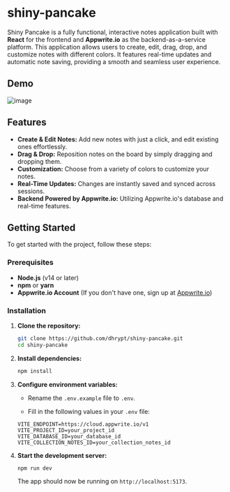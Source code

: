 # shiny-pancake

Shiny Pancake is a fully functional, interactive notes application built with **React** for the frontend and **Appwrite.io** as the backend-as-a-service platform. This application allows users to create, edit, drag, drop, and customize notes with different colors. It features real-time updates and automatic note saving, providing a smooth and seamless user experience.

## Demo

![image](https://github.com/user-attachments/assets/2296285d-eda5-4802-ba38-bd52e761a752)

## Features

- **Create & Edit Notes:** Add new notes with just a click, and edit existing ones effortlessly.
- **Drag & Drop:** Reposition notes on the board by simply dragging and dropping them.
- **Customization:** Choose from a variety of colors to customize your notes.
- **Real-Time Updates:** Changes are instantly saved and synced across sessions.
- **Backend Powered by Appwrite.io:** Utilizing Appwrite.io's database and real-time features.

## Getting Started

To get started with the project, follow these steps:

### Prerequisites

- **Node.js** (v14 or later)
- **npm** or **yarn**
- **Appwrite.io Account** (If you don't have one, sign up at [Appwrite.io](https://appwrite.io))

### Installation

1. **Clone the repository:**

    ```bash
    git clone https://github.com/dhrypt/shiny-pancake.git
    cd shiny-pancake
    ```

2. **Install dependencies:**

    ```bash
    npm install
    ```

3. **Configure environment variables:**

    - Rename the `.env.example` file to `.env`.

    - Fill in the following values in your `.env` file:

    ```env
    VITE_ENDPOINT=https://cloud.appwrite.io/v1
    VITE_PROJECT_ID=your_project_id
    VITE_DATABASE_ID=your_database_id
    VITE_COLLECTION_NOTES_ID=your_collection_notes_id
    ```

4. **Start the development server:**

    ```bash
    npm run dev
    ```

    The app should now be running on `http://localhost:5173`.
